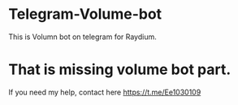 # Telegram-Volume-bot
This is Volumn bot on telegram for Raydium.
# That is missing volume bot part.
If you need my help, contact here https://t.me/Ee1030109

